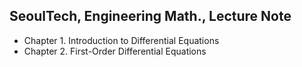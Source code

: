 ## SeoulTech, Engineering Math., Lecture Note

* Chapter 1. Introduction to Differential Equations
* Chapter 2. First-Order Differential Equations
